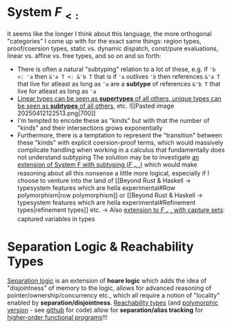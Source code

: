 # System $F_{<:}$
It seems like the longer I think about this language, the more orthogonal "categories" I come up with for the exact same things: region types, proof/coersion types, static vs. dynamic dispatch, const/pure evaluations, linear vs. affine vs. free types, and so on and so forth:
- There is often a natural "subtyping" relation to a lot of these, e.g. if `'b <: 'a` then `&'a T <: &'b T` that is if `'a` outlives `'b` then references `&'a T` that live for atleast as long as `'a` are a **subtype** of references `&'b T` that live for atleast as long as `'a`
- [Linear types can be seen as **supertypes** of all others, unique types can be seen as **subtypes** of all others](https://www.reddit.com/r/ProgrammingLanguages/comments/18utk9o/comment/kfnkv03/), etc. 
![[Pasted image 20250412122513.png|700]]
- I'm tempted to encode these as "kinds" but with that the number of "kinds" and their intersections grows exponentially
- Furthermore, there is a temptation to represent the "transition" between these "kinds" with explicit coersion-proof terms, which would massively complicate handling when working in a calculus that fundamentally does not understand subtyping
The solution may be to investigate [an extension of System F with subtyping ($F_{<:}$)](https://www.sciencedirect.com/science/article/pii/S0890540184710133) which would make reasoning about all this nonsense a little more logical, especially if I choose to venture into the land of [[Beyond Rust & Haskell -> typesystem features which are hella experimental#Row polymorphism|row polymorphism]] or [[Beyond Rust & Haskell -> typesystem features which are hella experimental#Refinement types|refinement types]] etc.
-> Also [extension to $F_{<:}$ with capture sets](https://arxiv.org/abs/2105.11896): captured variables in types

# Separation Logic & Reachability Types
[Separation logic](https://en.wikipedia.org/wiki/Separation_logic) is an extension of **hoare logic** which adds the idea of "disjointness" of memory to the logic, allows for advanced reasoning of pointer/ownership/concurrency etc., which all require a notion of "locality" enabled by **separation/disjointness**.
[Reachability types](https://dl.acm.org/doi/10.1145/3485516) (and [polymorphic version](https://dl.acm.org/doi/abs/10.1145/3632856) - see [github](https://github.com/tiarkrompf/reachability) for code) allow for **separation/alias tracking** for <u>higher-order functional programs</u>!!!